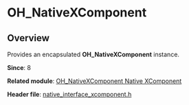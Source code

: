 # OH_NativeXComponent
<!--Kit: ArkUI-->
<!--Subsystem: ArkUI-->
<!--Owner: @sd-wu-->
<!--Designer: @sunbees-->
<!--Tester: @liuli0427-->
<!--Adviser: @HelloCrease-->

## Overview

Provides an encapsulated **OH_NativeXComponent** instance.

**Since**: 8

**Related module**: [OH_NativeXComponent Native XComponent](capi-oh-nativexcomponent-native-xcomponent.md)

**Header file**: [native_interface_xcomponent.h](capi-native-interface-xcomponent-h.md)
